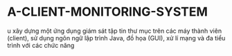 # A-CLIENT-MONITORING-SYSTEM
u xây dựng một ứng dụng giám sát tập tin thư mục trên các máy thành viên (client), sử dụng ngôn ngữ lập trình Java, đồ họa (GUI), xử lí mạng và đa tiểu trình với các chức năng
